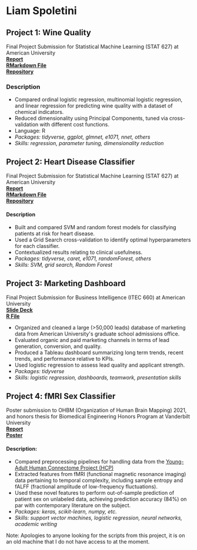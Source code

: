 # Liam Spoletini

## Project 1: Wine Quality 
Final Project Submission for Statistical Machine Learning (STAT 627) at American University   
[**Report**](https://github.com/Lspoletini/WineHearts/blob/main/R/WineQuality.pdf)   
[**RMarkdown File**](https://github.com/Lspoletini/WineHearts/blob/main/R/WineQuality.Rmd)  
[**Repository**](https://github.com/Lspoletini/WineHearts)  

### Description
- Compared ordinal logistic regression, multinomial logistic regression, and linear regression for predicting wine quality with a dataset of chemical indicators.
- Reduced dimensionality using Principal Components, tuned via cross-validation with different cost functions.
- Language: R
- *Packages: tidyverse, ggplot, glmnet, e1071, nnet, others*
- *Skills: regression, parameter tuning, dimensionality reduction*

## Project 2: Heart Disease Classifier 
Final Project Submission for Statistical Machine Learning (STAT 627) at American University   
[**Report**](https://github.com/Lspoletini/WineHearts/blob/main/HeartDisease.pdf)  
[**RMarkdown File**](https://github.com/Lspoletini/WineHearts/blob/main/HeartDisease.Rmd)  
[**Repository**](https://github.com/Lspoletini/WineHearts)

#### Description
- Built and compared SVM and random forest models for classifying patients at risk for heart disease.
- Used a Grid Search cross-validation to identify optimal hyperparameters for each classifier.
- Contextualized results relating to clinical usefulness.
- *Packages: tidyverse, caret, e1071, randomForest, others*
- *Skills: SVM, grid search, Random Forest*

## Project 3: Marketing Dashboard
Final Project Submission for Business Intelligence (ITEC 660) at American University  
[**Slide Deck**](https://github.com/Lspoletini/MarketingDashboard/blob/main/FinalPresentationTeam3-2.pdf)  
[**R File**](https://github.com/Lspoletini/MarketingDashboard/blob/main/LogRegITEC660.R)  

- Organized and cleaned a large (>50,000 leads) database of marketing data from American University's graduate school admissions office.
- Evaluated organic and paid marketing channels in terms of lead generation, conversion, and quality.
- Produced a Tableau dashboard summarizing long term trends, recent trends, and performance relative to KPIs.
- Used logistic regression to assess lead quality and applicant strength.
- *Packages: tidyverse* 
- *Skills: logistic regression, dashboards, teamwork, presentation skills*

## Project 4: fMRI Sex Classifier
Poster submission to OHBM (Organization of Human Brain Mapping) 2021, and honors thesis for Biomedical Engineering Honors Program at Vanderbilt University  
[**Report**](https://github.com/Lspoletini/SexClassifier/blob/main/BMEHonorsLiamSpoletini.pdf)   
[**Poster**](https://github.com/Lspoletini/SexClassifier/blob/main/SexModels_poster_v4.pdf)   

#### Description:

- Compared preprocessing pipelines for handling data from the [Young-Adult Human Connectome Project (HCP)](https://www.humanconnectome.org/study/hcp-young-adult)
- Extracted features from fMRI (functional magnetic resonance imaging) data pertaining to temporal complexity, including sample entropy and fALFF (fractional amplitude of low-frequency fluctuations).
- Used these novel features to perform out-of-sample prediction of patient sex on unlabeled data, achieving prediction accuracy (84%) on par with contemporary literature on the subject.
- *Packages: keras, scikit-learn, numpy, etc.*
- *Skills: support vector machines, logistic regression, neural networks, academic writing*


Note: Apologies to anyone looking for the scripts from this project,  it is on an old machine that I do not have access to at the moment.

